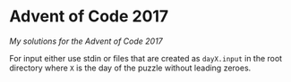 # Advent of Code 2017

*My solutions for the Advent of Code 2017*

For input either use stdin or files that are created as `dayX.input` in the root directory where `X` is the day of the puzzle without leading zeroes.

